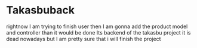 # Takasbuback
rightnow I am trying to finish user then I am gonna add the product model and controller than it would be done 
Its backend of the takasbu project it is dead nowadays but I am pretty sure that i will finish the project
